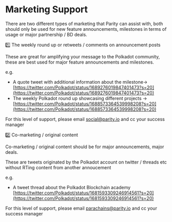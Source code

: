 # Marketing Support

There are two different types of marketing that Parity can assist with, both should only be used for new feature announcements, milestones in terms of usage or major partnership / BD deals.

1️⃣ The weekly round up or retweets / comments on announcement posts

These are great for amplifying your message to the Polkadot community, these are best used for major feature announcements and milestones.

e.g.

- A quote tweet with additional information about the milestone→ [https://twitter.com/Polkadot/status/1689276019847401473?s=20](https://twitter.com/Polkadot/status/1689276019847401473?s=20)
- The weekly Polkadot round up showcasing different projects → [https://twitter.com/Polkadot/status/1688573364539998208?s=20](https://twitter.com/Polkadot/status/1688573364539998208?s=20)

For this level of support, please email social@parity.io and cc your success manager

2️⃣ Co-marketing / original content

Co-marketing / original content should be for major announcements, major deals.

These are tweets originated by the Polkadot account on twitter / threads etc without RTing content from another annoucement

e.g.

- A tweet thread about the Polkadot Blockchain academy [https://twitter.com/Polkadot/status/1681593309246914561?s=20](https://twitter.com/Polkadot/status/1681593309246914561?s=20)

For this level of support, please email parachains@parity.io and cc your success manager
